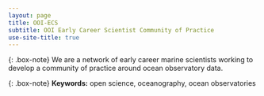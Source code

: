 ```yaml
---
layout: page
title: OOI-ECS
subtitle: OOI Early Career Scientist Community of Practice
use-site-title: true
---
```



{: .box-note}
We are a network of early career marine scientists working to develop a community of practice around ocean observatory data.

{: .box-note}
**Keywords:** open science, oceanography, ocean observatories

